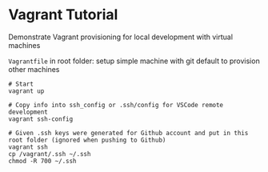 # Vagrant Tutorial

Demonstrate Vagrant provisioning for local development with virtual machines

`Vagrantfile` in root folder: setup simple machine with git default to provision other machines

```
# Start
vagrant up

# Copy info into ssh_config or .ssh/config for VSCode remote development
vagrant ssh-config

# Given .ssh keys were generated for Github account and put in this root folder (ignored when pushing to Github)
vagrant ssh
cp /vagrant/.ssh ~/.ssh
chmod -R 700 ~/.ssh
```